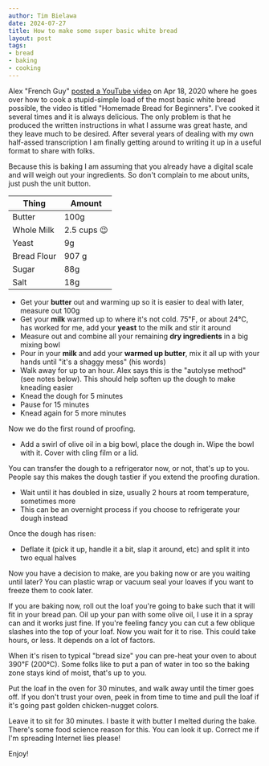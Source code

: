 ```yaml
---
author: Tim Bielawa
date: 2024-07-27
title: How to make some super basic white bread
layout: post
tags:
- bread
- baking
- cooking
---
```



Alex "French Guy" [posted a YouTube video](https://youtu.be/ycztOGTIX-s) on Apr
18, 2020 where he goes over how to cook a stupid-simple load of the most basic
white bread possible, the video is titled "Homemade Bread for Beginners". I've
cooked it several times and it is always delicious. The only problem is that he
produced the written instructions in what I assume was great haste, and they
leave much to be desired. After several years of dealing with my own half-assed
transcription I am finally getting around to writing it up in a useful format to
share with folks.

Because this is baking I am assuming that you already have a digital scale and
will weigh out your ingredients. So don't complain to me about units, just
push the unit button.

| Thing | Amount |
| ----- | ------ |
| Butter | 100g |
| Whole Milk | 2.5 cups 😉 |
| Yeast | 9g |
| Bread Flour | 907 g |
| Sugar | 88g |
| Salt | 18g |

* Get your **butter** out and warming up so it is easier to deal with later,
  measure out 100g
* Get your **milk** warmed up to where it's not cold. 75℉, or about 24℃, has
  worked for me, add your **yeast** to the milk and stir it around
* Measure out and combine all your remaining **dry ingredients** in a big mixing
  bowl
* Pour in your **milk** and add your **warmed up butter**, mix it all up with
  your hands until "it's a shaggy mess" (his words)
* Walk away for up to an hour. Alex says this is the "autolyse method" (see
  notes below). This should help soften up the dough to make kneading easier
* Knead the dough for 5 minutes
* Pause for 15 minutes
* Knead again for 5 more minutes

Now we do the first round of proofing.

* Add a swirl of olive oil in a big bowl, place the dough in. Wipe the bowl with
  it. Cover with cling film or a lid.

You can transfer the dough to a refrigerator now, or not, that's up to you.
People say this makes the dough tastier if you extend the proofing duration.

* Wait until it has doubled in size, usually 2 hours at room temperature, sometimes more
* This can be an overnight process if you choose to refrigerate your dough instead

Once the dough has risen:

* Deflate it (pick it up, handle it a bit, slap it around, etc) and split it
  into two equal halves

Now you have a decision to make, are you baking now or are you waiting until
later? You can plastic wrap or vacuum seal your loaves if you want to freeze
them to cook later.


If you are baking now, roll out the loaf you're going to bake such
that it will fit in your bread pan. Oil up your pan with some olive
oil, I use it in a spray can and it works just fine. If you're feeling
fancy you can cut a few oblique slashes into the top of your loaf. Now
you wait for it to rise. This could take hours, or less. It depends on
a lot of factors.

When it's risen to typical "bread size" you can pre-heat your oven to
about 390℉ (200℃). Some folks like to put a pan of water in too so the
baking zone stays kind of moist, that's up to you.

Put the loaf in the oven for 30 minutes, and walk away until the timer
goes off. If you don't trust your oven, peek in from time to time and
pull the loaf if it's going past golden chicken-nugget colors.

Leave it to sit for 30 minutes. I baste it with butter I melted during
the bake. There's some food science reason for this. You can look it
up. Correct me if I'm spreading Internet lies please!

Enjoy!
